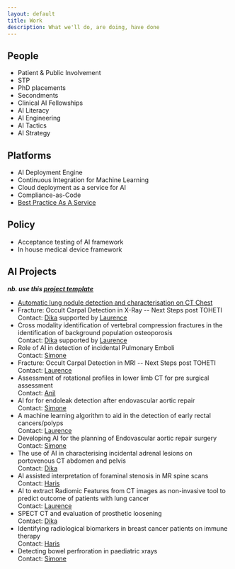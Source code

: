```yaml
---
layout: default
title: Work
description: What we'll do, are doing, have done
---
```


## People
* Patient & Public Involvement
* STP
* PhD placements
* Secondments
* Clinical AI Fellowships
* AI Literacy
* AI Engineering
* AI Tactics
* AI Strategy

## Platforms
* AI Deployment Engine
* Continuous Integration for Machine Learning
* Cloud deployment as a service for AI
* Compliance-as-Code
* [Best Practice As A Service](https://marcus-baw.medium.com/royal-colleges-3-0-best-practice-as-code-7065bce821a7)

## Policy
* Acceptance testing of AI framework
* In house medical device framework

## AI Projects 
***nb. use this [project template](project.md)***

* [Automatic lung nodule detection and characterisation on CT Chest](projects/lung_nodule.md)  
* Fracture: Occult Carpal Detection in X-Ray -- Next Steps post TOHETI\
  Contact: [Dika](team/dika.md) supported by [Laurence](team/laurence.md)
* Cross modality identification of vertebral compression fractures in the identification of background population osteoporosis\
  Contact: [Dika](team/dika.md) supported by [Laurence](team/laurence.md)
* Role of AI in detection of incidental Pulmonary Emboli\
  Contact: [Simone](team/simone.md)
* Fracture: Occult Carpal Detection in MRI -- Next Steps post TOHETI\
  Contact: [Laurence](team/laurence.md)
* Assessment of rotational profiles in lower limb CT for pre surgical assessment\
  Contact: [Anil](team/anil.md)
* AI for for endoleak detection after endovascular aortic repair\
  Contact: [Simone](team/simone.md)
* A machine learning algorithm to aid in the detection of early rectal cancers/polyps\
  Contact: [Laurence](team/laurence.md)
* Developing AI for the planning of Endovascular aortic repair surgery\
  Contact: [Simone](team/simone.md)
* The use of AI in characterising incidental adrenal lesions on portovenous CT abdomen and pelvis\
  Contact: [Dika](team/dika.md)
* AI assisted interpretation of foraminal stenosis in MR spine scans\
  Contact: [Haris](team/haris.md)
* AI to extract Radiomic Features from CT images as non-invasive tool to predict outcome of patients with lung cancer\
  Contact: [Laurence](team/laurence.md)
* SPECT CT and evaluation of prosthetic loosening\
  Contact: [Dika](team/dika.md)
* Identifying radiological biomarkers in breast cancer patients on immune therapy\
  Contact: [Haris](team/haris.md)
* Detecting bowel perfroration in paediatric xrays\
  Contact: [Simone](team/simone.md)